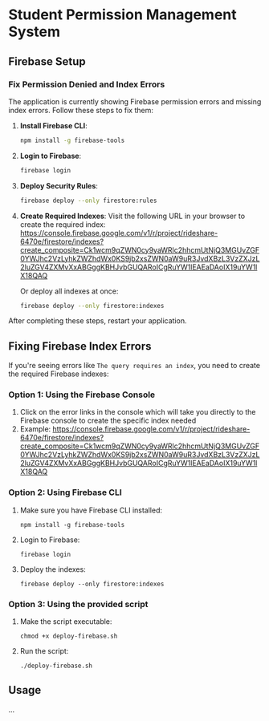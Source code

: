 # Student Permission Management System

## Firebase Setup

### Fix Permission Denied and Index Errors

The application is currently showing Firebase permission errors and missing index errors. Follow these steps to fix them:

1. **Install Firebase CLI**:
   ```bash
   npm install -g firebase-tools
   ```

2. **Login to Firebase**:
   ```bash
   firebase login
   ```

3. **Deploy Security Rules**:
   ```bash
   firebase deploy --only firestore:rules
   ```

4. **Create Required Indexes**:
   Visit the following URL in your browser to create the required index:
   https://console.firebase.google.com/v1/r/project/rideshare-6470e/firestore/indexes?create_composite=Ck1wcm9qZWN0cy9yaWRlc2hhcmUtNjQ3MGUvZGF0YWJhc2VzLyhkZWZhdWx0KS9jb2xsZWN0aW9uR3JvdXBzL3VzZXJzL2luZGV4ZXMvXxABGggKBHJvbGUQARoICgRuYW1lEAEaDAoIX19uYW1lX18QAQ

   Or deploy all indexes at once:
   ```bash
   firebase deploy --only firestore:indexes
   ```

After completing these steps, restart your application.

## Fixing Firebase Index Errors

If you're seeing errors like `The query requires an index`, you need to create the required Firebase indexes:

### Option 1: Using the Firebase Console
1. Click on the error links in the console which will take you directly to the Firebase console to create the specific index needed
2. Example: https://console.firebase.google.com/v1/r/project/rideshare-6470e/firestore/indexes?create_composite=Ck1wcm9qZWN0cy9yaWRlc2hhcmUtNjQ3MGUvZGF0YWJhc2VzLyhkZWZhdWx0KS9jb2xsZWN0aW9uR3JvdXBzL3VzZXJzL2luZGV4ZXMvXxABGggKBHJvbGUQARoICgRuYW1lEAEaDAoIX19uYW1lX18QAQ

### Option 2: Using Firebase CLI
1. Make sure you have Firebase CLI installed:
   ```
   npm install -g firebase-tools
   ```
2. Login to Firebase:
   ```
   firebase login
   ```
3. Deploy the indexes:
   ```
   firebase deploy --only firestore:indexes
   ```

### Option 3: Using the provided script
1. Make the script executable:
   ```
   chmod +x deploy-firebase.sh
   ```
2. Run the script:
   ```
   ./deploy-firebase.sh
   ```

## Usage
...
